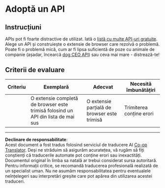 <!--
CO_OP_TRANSLATOR_METADATA:
{
  "original_hash": "a0c78d1dd9d1acdbf7f52e7cc3ebe1a7",
  "translation_date": "2025-08-27T22:44:54+00:00",
  "source_file": "5-browser-extension/2-forms-browsers-local-storage/assignment.md",
  "language_code": "ro"
}
-->
# Adoptă un API

## Instrucțiuni

APIs pot fi foarte distractive de utilizat. Iată o [listă cu multe API-uri gratuite](https://github.com/public-apis/public-apis). Alege un API și construiește o extensie de browser care rezolvă o problemă. Poate fi o problemă mică, cum ar fi lipsa suficientă de poze cu animale de companie (așadar, încearcă [dog CEO API](https://dog.ceo/dog-api/)) sau ceva mai mare - distrează-te!

## Criterii de evaluare

| Criteriu | Exemplară                                                                  | Adecvat                                 | Necesită îmbunătățiri   |
| -------- | -------------------------------------------------------------------------- | ---------------------------------------- | ----------------------- |
|          | O extensie completă de browser este trimisă folosind un API din lista de mai sus | O extensie parțială de browser este trimisă | Trimiterea conține erori |

---

**Declinare de responsabilitate**:  
Acest document a fost tradus folosind serviciul de traducere AI [Co-op Translator](https://github.com/Azure/co-op-translator). Deși ne străduim să asigurăm acuratețea, vă rugăm să fiți conștienți că traducerile automate pot conține erori sau inexactități. Documentul original în limba sa natală ar trebui considerat sursa autoritară. Pentru informații critice, se recomandă traducerea profesională realizată de un specialist uman. Nu ne asumăm responsabilitatea pentru eventualele neînțelegeri sau interpretări greșite care pot apărea din utilizarea acestei traduceri.